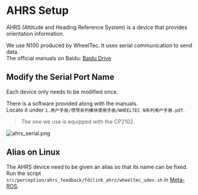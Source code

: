 # AHRS Setup

AHRS (Attitude and Heading Reference System) is a device that provides orientation information.

We use N100 produced by WheelTec. It uses serial communication to send data. \
The official manuals on Baidu: [Baidu Drive](https://pan.baidu.com/s/15pNEbn7CuQhxwougQnHY8Q)

## Modify the Serial Port Name

Each device only needs to be modified once.

There is a software provided along with the manuals. \
Locate it under `1.用户手册/惯导系列模块使用手册/WHEELTEC N系列用户手册.pdf`.

> The one we use is equipped with the CP2102.
> 

![ahrs_serial.png](ahrs_serial.png)

## Alias on Linux

The AHRS device need to be given an alias so that its name can be fixed. \
Run the script `src/perception/ahrs_feedback/fdilink_ahrs/wheeltec_udev.sh`
in [Meta-ROS](https://github.com/Yao-Xinchen/Meta-ROS).